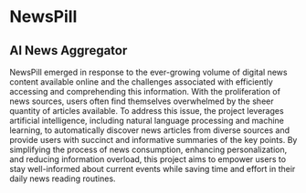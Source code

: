 # NewsPill
## AI News Aggregator
NewsPill emerged in response to the ever-growing volume of digital news content available online and the challenges associated with efficiently accessing and comprehending this information. With the proliferation of news sources, users often find themselves overwhelmed by the sheer quantity of articles available. To address this issue, the project leverages artificial intelligence, including natural language processing and machine learning, to automatically discover news articles from diverse sources and provide users with succinct and informative summaries of the key points. By simplifying the process of news consumption, enhancing personalization, and reducing information overload, this project aims to empower users to stay well-informed about current events while saving time and effort in their daily news reading routines.